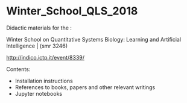 # Winter_School_QLS_2018


Didactic materials for the :

Winter School on Quantitative Systems Biology: Learning and Artificial Intelligence | (smr 3246)

http://indico.ictp.it/event/8339/


Contents:

- Installation instructions
- References to books, papers and other relevant writings
- Jupyter notebooks
